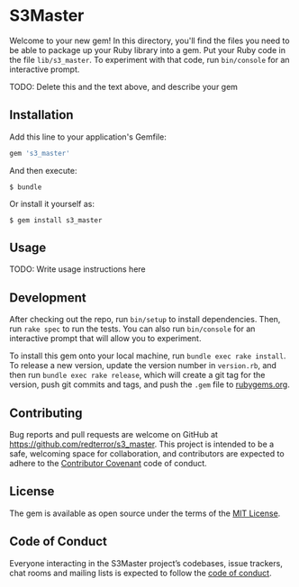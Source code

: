 # S3Master

Welcome to your new gem! In this directory, you'll find the files you need to be able to package up your Ruby library into a gem. Put your Ruby code in the file `lib/s3_master`. To experiment with that code, run `bin/console` for an interactive prompt.

TODO: Delete this and the text above, and describe your gem

## Installation

Add this line to your application's Gemfile:

```ruby
gem 's3_master'
```

And then execute:

    $ bundle

Or install it yourself as:

    $ gem install s3_master

## Usage

TODO: Write usage instructions here

## Development

After checking out the repo, run `bin/setup` to install dependencies. Then, run `rake spec` to run the tests. You can also run `bin/console` for an interactive prompt that will allow you to experiment.

To install this gem onto your local machine, run `bundle exec rake install`. To release a new version, update the version number in `version.rb`, and then run `bundle exec rake release`, which will create a git tag for the version, push git commits and tags, and push the `.gem` file to [rubygems.org](https://rubygems.org).

## Contributing

Bug reports and pull requests are welcome on GitHub at https://github.com/redterror/s3_master. This project is intended to be a safe, welcoming space for collaboration, and contributors are expected to adhere to the [Contributor Covenant](http://contributor-covenant.org) code of conduct.

## License

The gem is available as open source under the terms of the [MIT License](https://opensource.org/licenses/MIT).

## Code of Conduct

Everyone interacting in the S3Master project’s codebases, issue trackers, chat rooms and mailing lists is expected to follow the [code of conduct](https://github.com/redterror/s3_master/blob/master/CODE_OF_CONDUCT.md).
